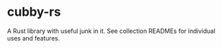 # cubby-rs
A Rust library with useful junk in it. See collection READMEs for individual uses and features. 
